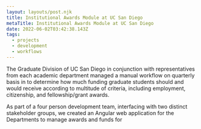 ```yaml
---
layout: layouts/post.njk
title: Institutional Awards Module at UC San Diego
metaTitle: Institutional Awards Module at UC San Diego
date: 2022-06-02T03:42:38.143Z
tags:
  - projects
  - development
  - workflows
---
```

The Graduate Division of UC San Diego in conjunction with representatives from each academic department managed a manual workflow on quarterly basis in to determine how much funding graduate students should and would receive according to multitude of criteria, including employment, citizenship, and fellowship/grant awards.

As part of a four person development team, interfacing with two distinct stakeholder groups, we created an Angular web application for the Departments to manage awards and funds for